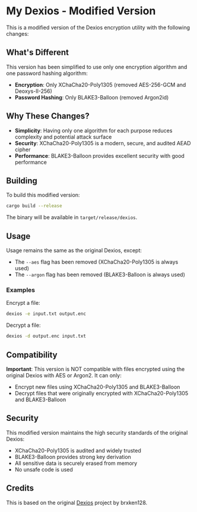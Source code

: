 # My Dexios - Modified Version

This is a modified version of the Dexios encryption utility with the following changes:

## What's Different

This version has been simplified to use only one encryption algorithm and one password hashing algorithm:

- **Encryption**: Only XChaCha20-Poly1305 (removed AES-256-GCM and Deoxys-II-256)
- **Password Hashing**: Only BLAKE3-Balloon (removed Argon2id)

## Why These Changes?

- **Simplicity**: Having only one algorithm for each purpose reduces complexity and potential attack surface
- **Security**: XChaCha20-Poly1305 is a modern, secure, and audited AEAD cipher
- **Performance**: BLAKE3-Balloon provides excellent security with good performance

## Building

To build this modified version:

```bash
cargo build --release
```

The binary will be available in `target/release/dexios`.

## Usage

Usage remains the same as the original Dexios, except:
- The `--aes` flag has been removed (XChaCha20-Poly1305 is always used)
- The `--argon` flag has been removed (BLAKE3-Balloon is always used)

### Examples

Encrypt a file:
```bash
dexios -e input.txt output.enc
```

Decrypt a file:
```bash
dexios -d output.enc input.txt
```

## Compatibility

**Important**: This version is NOT compatible with files encrypted using the original Dexios with AES or Argon2. It can only:
- Encrypt new files using XChaCha20-Poly1305 and BLAKE3-Balloon
- Decrypt files that were originally encrypted with XChaCha20-Poly1305 and BLAKE3-Balloon

## Security

This modified version maintains the high security standards of the original Dexios:
- XChaCha20-Poly1305 is audited and widely trusted
- BLAKE3-Balloon provides strong key derivation
- All sensitive data is securely erased from memory
- No unsafe code is used

## Credits

This is based on the original [Dexios](https://github.com/brxken128/dexios) project by brxken128.
